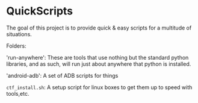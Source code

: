 # QuickScripts

The goal of this project is to provide quick & easy scripts for a multitude of situations. 

Folders:

'run-anywhere': These are tools that use nothing but the standard python libraries, and as such, will run just about anywhere that python is installed.

'android-adb': A set of ADB scripts for things


`ctf_install.sh`: A setup script for linux boxes to get them up to speed with tools,etc. 
